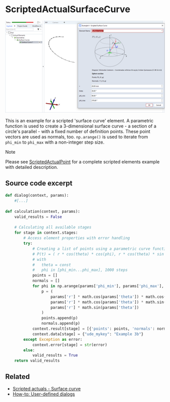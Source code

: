 # ScriptedActualSurfaceCurve

![Scripted surface curve element example](scripted_actual_surface_curve.png)

This is an example for a scripted 'surface curve' element. A parametric function is used to create a 3-dimensional surface curve - a section of a circle's parallel - with a fixed number of definition points. These point vectors are used as normals, too. `np.arange()` is used to iterate from `phi_min` to `phi_max` with a non-integer step size.

> [!NOTE]
> Please see [ScriptedActualPoint](https://github.com/ZEISS/zeiss-inspect-app-examples/blob/main/AppExamples/scripted_actuals/ScriptedActualPoint/doc/Documentation.md) for a complete scripted elements example with detailed description.

## Source code excerpt

```python
def dialog(context, params):
    #[...]

def calculation(context, params):
    valid_results = False

    # Calculating all available stages
    for stage in context.stages:
        # Access element properties with error handling
        try:
            # Creating a list of points using a parametric curve function:
            # P(t) = ( r * cos(theta) * cos(phi), r * cos(theta) * sin (phi), r * sin(phi) )
            # with
            #   theta = const
            #   phi in [phi_min...phi_max], 1000 steps
            points = []
            normals = []
            for phi in np.arange(params['phi_min'], params['phi_max'], (params['phi_max'] - params['phi_min']) / 1000):
                p = (
                    params['r'] * math.cos(params['theta']) * math.cos(phi),
                    params['r'] * math.cos(params['theta']) * math.sin(phi),
                    params['r'] * math.sin(params['theta'])
                )
                points.append(p)
                normals.append(p)
            context.result[stage] = [{'points': points, 'normals': normals}]
            context.data[stage] = {"ude_mykey": "Example 3b"}
        except Exception as error:
            context.error[stage] = str(error)
        else:
            valid_results = True
    return valid_results
```

## Related

* [Scripted actuals - Surface curve](https://zeiss.github.io/zeiss-inspect-app-api/2025/python_api/scripted_elements_api.html#surface-curve)
* [How-to: User-defined dialogs](https://zeiss.github.io/zeiss-inspect-app-api/2025/howtos/python_api_introduction/user_defined_dialogs.html)
